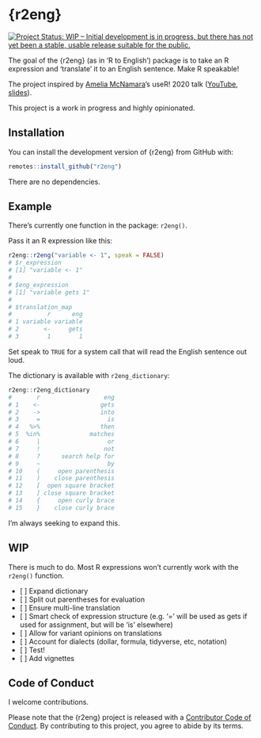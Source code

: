 
<!-- README.md is generated from README.Rmd. Please edit that file -->

# {r2eng}

<!-- badges: start -->

[![Project Status: WIP – Initial development is in progress, but there
has not yet been a stable, usable release suitable for the
public.](https://www.repostatus.org/badges/latest/wip.svg)](https://www.repostatus.org/#wip)
<!-- badges: end -->

The goal of the {r2eng} (as in ‘R to English’) package is to take an R
expression and ‘translate’ it to an English sentence. Make R speakable\!

The project inspired by [Amelia
McNamara](https://twitter.com/AmeliaMN)’s useR\! 2020 talk
([YouTube](https://www.youtube.com/watch?v=ckW9sSdIVAc),
[slides](https://www.amelia.mn/SpeakingR/#1)).

This project is a work in progress and highly opinionated.

## Installation

You can install the development version of {r2eng} from GitHub with:

``` r
remotes::install_github("r2eng")
```

There are no dependencies.

## Example

There’s currently one function in the package: `r2eng()`.

Pass it an R expression like this:

``` r
r2eng::r2eng("variable <- 1", speak = FALSE)
# $r_expression
# [1] "variable <- 1"
# 
# $eng_expression
# [1] "variable gets 1"
# 
# $translation_map
#          r      eng
# 1 variable variable
# 2       <-     gets
# 3        1        1
```

Set speak to `TRUE` for a system call that will read the English
sentence out loud.

The dictionary is available with `r2eng_dictionary`:

``` r
r2eng::r2eng_dictionary
#       r                  eng
# 1    <-                 gets
# 2    ->                 into
# 3     =                   is
# 4   %>%                 then
# 5  %in%              matches
# 6     |                   or
# 7     !                  not
# 8     ?      search help for
# 9     ~                   by
# 10    (     open parenthesis
# 11    )    close parenthesis
# 12    [  open square bracket
# 13    ] close square bracket
# 14    {     open curly brace
# 15    }    close curly brace
```

I’m always seeking to expand this.

## WIP

There is much to do. Most R expressions won’t currently work with the
`r2eng()` function.

  - \[ \] Expand dictionary
  - \[ \] Split out parentheses for evaluation
  - \[ \] Ensure multi-line translation
  - \[ \] Smart check of expression structure (e.g. ‘=’ will be used as
    gets if used for assignment, but will be ‘is’ elsewhere)
  - \[ \] Allow for variant opinions on translations
  - \[ \] Account for dialects (dollar, formula, tidyverse, etc,
    notation)
  - \[ \] Test\!
  - \[ \] Add vignettes

## Code of Conduct

I welcome contributions.

Please note that the {r2eng} project is released with a [Contributor
Code of
Conduct](https://contributor-covenant.org/version/2/0/CODE_OF_CONDUCT.html).
By contributing to this project, you agree to abide by its terms.
